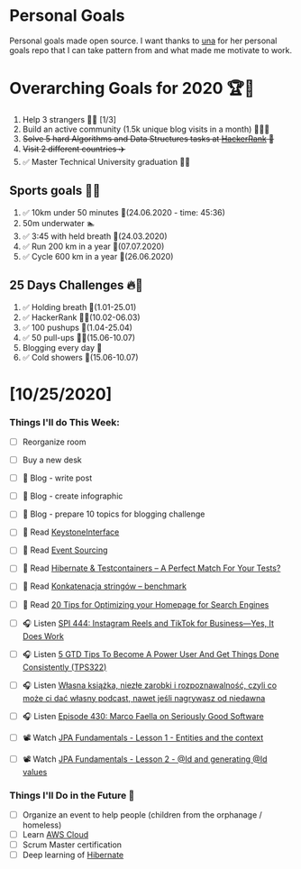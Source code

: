 Personal Goals
==============
Personal goals made open source. I want thanks to [una](https://github.com/una/personal-goals) for her personal goals repo that I can take pattern from and what made me motivate to work. 

# Overarching Goals for 2020 🏆🥇
1. Help 3 strangers 🧚‍♂️ [1/3]
2. Build an active community (1.5k unique blog visits in a month) 🧑‍🤝‍🧑
3. ~~Solve 5 hard Algorithms and Data Structures tasks at [HackerRank](https://www.hackerrank.com/) 💙~~
4. ~~Visit 2 different countries ✈️~~
5. ✅ Master Technical University graduation 👨‍🎓

## Sports goals 💪🥈
1. ✅ 10km under 50 minutes 👟(24.06.2020 - time: 45:36)
2. 50m underwater 🏊
3. ✅ 3:45 with held breath 🧘(24.03.2020)
4. ✅ Run 200 km in a year 🏃(07.07.2020)
5. ✅ Cycle 600 km in a year 🚴(26.06.2020)

## 25 Days Challenges 🔥🥉
1. ✅ Holding breath 🧘(1.01-25.01)
2. ✅ HackerRank 👨‍💻(10.02-06.03)
3. ✅ 100 pushups 🙇(1.04-25.04)
4. ✅ 50 pull-ups 🏋️‍♂️(15.06-10.07)
5. Blogging every day 📝
6. ✅ Cold showers 🚿(15.06-10.07)

# [10/25/2020]

### Things I'll do This Week:

- [ ] Reorganize room
- [ ] Buy a new desk
- [ ] 📝 Blog - write post
- [ ] 📝 Blog - create infographic
- [ ] 📝 Blog - prepare 10 topics for blogging challenge
- [ ] 📗 Read [KeystoneInterface](https://martinfowler.com/bliki/)
- [ ] 📗 Read [Event Sourcing](https://martinfowler.com/eaaDev/EventSourcing.html)
- [ ] 📗 Read [Hibernate & Testcontainers – A Perfect Match For Your Tests?](https://thorben-janssen.com/hibernate-testcontainers-a-perfect-match-for-your-tests/)
- [ ] 📗 Read [Konkatenacja stringów – benchmark](https://jgardo.dev/2020/10/13/konkatenacja-stringow-benchmark/)
- [ ] 📗 Read [20 Tips for Optimizing your Homepage for Search Engines](https://databox.com/homepage-seo-checklist)
- [ ] 🎧 Listen [SPI 444: Instagram Reels and TikTok for Business—Yes, It Does Work](https://www.smartpassiveincome.com/podcasts/spi-444-instagram-reels-tiktok-business-does-work/)
- [ ] 🎧 Listen [5 GTD Tips To Become A Power User And Get Things Done Consistently (TPS322)](https://www.asianefficiency.com/podcast/322-gtd-power-user/)
- [ ] 🎧 Listen [Własna książka, niezłe zarobki i rozpoznawalność, czyli co może ci dać własny podcast, nawet jeśli nagrywasz od niedawna](https://malawielkafirma.pl/co-moze-dac-wlasny-podcast/)
- [ ] 🎧 Listen [Episode 430: Marco Faella on Seriously Good Software](https://www.se-radio.net/2020/10/episode-430-marco-faella-on-seriously-good-software/)
- [ ] 📽️ Watch [JPA Fundamentals - Lesson 1 - Entities and the context](https://youtu.be/GVdBxlNfnio)
- [ ] 📽️ Watch [JPA Fundamentals - Lesson 2 - @Id and generating @Id values](https://youtu.be/eXyqVLSAP6Q)


### Things I'll Do in the Future 🏅
- [ ] Organize an event to help people (children from the orphanage / homeless)
- [ ] Learn [AWS Cloud](https://www.youtube.com/user/Nephaste20/featured)
- [ ] Scrum Master certification
- [ ] Deep learning of [Hibernate](https://docs.jboss.org/hibernate/orm/5.4/userguide/html_single/Hibernate_User_Guide.html)
